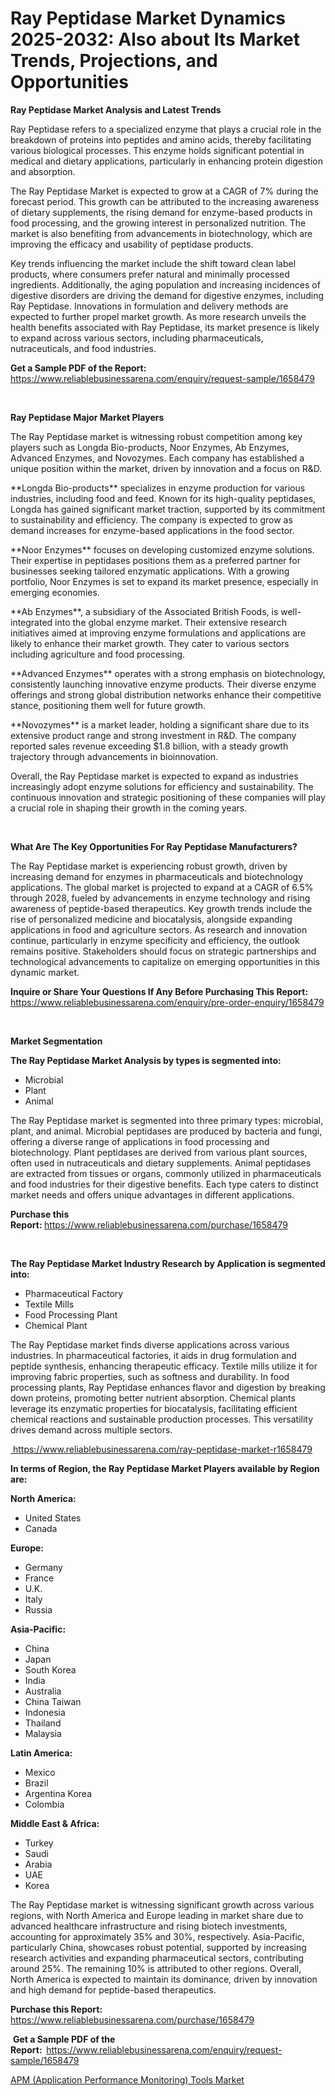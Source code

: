 <p><h1>Ray Peptidase Market Dynamics 2025-2032: Also about Its Market Trends, Projections, and Opportunities</h1></p><p><strong>Ray Peptidase Market Analysis and Latest Trends</strong></p>
<p><p>Ray Peptidase refers to a specialized enzyme that plays a crucial role in the breakdown of proteins into peptides and amino acids, thereby facilitating various biological processes. This enzyme holds significant potential in medical and dietary applications, particularly in enhancing protein digestion and absorption.</p><p>The Ray Peptidase Market is expected to grow at a CAGR of 7% during the forecast period. This growth can be attributed to the increasing awareness of dietary supplements, the rising demand for enzyme-based products in food processing, and the growing interest in personalized nutrition. The market is also benefiting from advancements in biotechnology, which are improving the efficacy and usability of peptidase products.</p><p>Key trends influencing the market include the shift toward clean label products, where consumers prefer natural and minimally processed ingredients. Additionally, the aging population and increasing incidences of digestive disorders are driving the demand for digestive enzymes, including Ray Peptidase. Innovations in formulation and delivery methods are expected to further propel market growth. As more research unveils the health benefits associated with Ray Peptidase, its market presence is likely to expand across various sectors, including pharmaceuticals, nutraceuticals, and food industries.</p></p>
<p><strong>Get a Sample PDF of the Report:&nbsp;</strong> <a href="https://www.reliablebusinessarena.com/enquiry/request-sample/1658479?utm_campaign=3168&utm_medium=2&utm_source=Github&utm_content=ia&utm_term=23032025&utm_id=ray-peptidase">https://www.reliablebusinessarena.com/enquiry/request-sample/1658479</a></p>
<p>&nbsp;</p>
<p><strong>Ray Peptidase Major Market Players</strong></p>
<p><p>The Ray Peptidase market is witnessing robust competition among key players such as Longda Bio-products, Noor Enzymes, Ab Enzymes, Advanced Enzymes, and Novozymes. Each company has established a unique position within the market, driven by innovation and a focus on R&D.</p><p>**Longda Bio-products** specializes in enzyme production for various industries, including food and feed. Known for its high-quality peptidases, Longda has gained significant market traction, supported by its commitment to sustainability and efficiency. The company is expected to grow as demand increases for enzyme-based applications in the food sector.</p><p>**Noor Enzymes** focuses on developing customized enzyme solutions. Their expertise in peptidases positions them as a preferred partner for businesses seeking tailored enzymatic applications. With a growing portfolio, Noor Enzymes is set to expand its market presence, especially in emerging economies.</p><p>**Ab Enzymes**, a subsidiary of the Associated British Foods, is well-integrated into the global enzyme market. Their extensive research initiatives aimed at improving enzyme formulations and applications are likely to enhance their market growth. They cater to various sectors including agriculture and food processing.</p><p>**Advanced Enzymes** operates with a strong emphasis on biotechnology, consistently launching innovative enzyme products. Their diverse enzyme offerings and strong global distribution networks enhance their competitive stance, positioning them well for future growth.</p><p>**Novozymes** is a market leader, holding a significant share due to its extensive product range and strong investment in R&D. The company reported sales revenue exceeding $1.8 billion, with a steady growth trajectory through advancements in bioinnovation.</p><p>Overall, the Ray Peptidase market is expected to expand as industries increasingly adopt enzyme solutions for efficiency and sustainability. The continuous innovation and strategic positioning of these companies will play a crucial role in shaping their growth in the coming years.</p></p>
<p>&nbsp;</p>
<p><strong>What Are The Key Opportunities For Ray Peptidase Manufacturers?</strong></p>
<p><p>The Ray Peptidase market is experiencing robust growth, driven by increasing demand for enzymes in pharmaceuticals and biotechnology applications. The global market is projected to expand at a CAGR of 6.5% through 2028, fueled by advancements in enzyme technology and rising awareness of peptide-based therapeutics. Key growth trends include the rise of personalized medicine and biocatalysis, alongside expanding applications in food and agriculture sectors. As research and innovation continue, particularly in enzyme specificity and efficiency, the outlook remains positive. Stakeholders should focus on strategic partnerships and technological advancements to capitalize on emerging opportunities in this dynamic market.</p></p>
<p><strong>Inquire or Share Your Questions If Any Before Purchasing This Report:</strong> <a href="https://www.reliablebusinessarena.com/enquiry/pre-order-enquiry/1658479?utm_campaign=3168&utm_medium=2&utm_source=Github&utm_content=ia&utm_term=23032025&utm_id=ray-peptidase">https://www.reliablebusinessarena.com/enquiry/pre-order-enquiry/1658479</a></p>
<p>&nbsp;</p>
<p><strong>Market Segmentation</strong></p>
<p><strong>The Ray Peptidase Market Analysis by types is segmented into:</strong></p>
<p><ul><li>Microbial</li><li>Plant</li><li>Animal</li></ul></p>
<p><p>The Ray Peptidase market is segmented into three primary types: microbial, plant, and animal. Microbial peptidases are produced by bacteria and fungi, offering a diverse range of applications in food processing and biotechnology. Plant peptidases are derived from various plant sources, often used in nutraceuticals and dietary supplements. Animal peptidases are extracted from tissues or organs, commonly utilized in pharmaceuticals and food industries for their digestive benefits. Each type caters to distinct market needs and offers unique advantages in different applications.</p></p>
<p><strong>Purchase this Report:&nbsp;</strong><a href="https://www.reliablebusinessarena.com/purchase/1658479?utm_campaign=3168&utm_medium=2&utm_source=Github&utm_content=ia&utm_term=23032025&utm_id=ray-peptidase">https://www.reliablebusinessarena.com/purchase/1658479</a></p>
<p>&nbsp;</p>
<p><strong>The Ray Peptidase Market Industry Research by Application is segmented into:</strong></p>
<p><ul><li>Pharmaceutical Factory</li><li>Textile Mills</li><li>Food Processing Plant</li><li>Chemical Plant</li></ul></p>
<p><p>The Ray Peptidase market finds diverse applications across various industries. In pharmaceutical factories, it aids in drug formulation and peptide synthesis, enhancing therapeutic efficacy. Textile mills utilize it for improving fabric properties, such as softness and durability. In food processing plants, Ray Peptidase enhances flavor and digestion by breaking down proteins, promoting better nutrient absorption. Chemical plants leverage its enzymatic properties for biocatalysis, facilitating efficient chemical reactions and sustainable production processes. This versatility drives demand across multiple sectors.</p></p>
<p><a href="https://www.reliablebusinessarena.com/ray-peptidase-market-r1658479?utm_campaign=3168&utm_medium=2&utm_source=Github&utm_content=ia&utm_term=23032025&utm_id=ray-peptidase">&nbsp;https://www.reliablebusinessarena.com/ray-peptidase-market-r1658479</a></p>
<p><strong>In terms of Region, the Ray Peptidase Market Players available by Region are:</strong></p>
<p>
    <p> <strong> North America: </strong>
        <ul>
            <li>United States</li>
            <li>Canada</li>
        </ul>
        </p> 
    <p> <strong> Europe: </strong>
        <ul>
            <li>Germany</li>
            <li>France</li>
            <li>U.K.</li>
            <li>Italy</li>
            <li>Russia</li>
        </ul>
        </p> 
    <p> <strong> Asia-Pacific: </strong>
        <ul>
            <li>China</li>
            <li>Japan</li>
            <li>South Korea</li>
            <li>India</li>
            <li>Australia</li>
            <li>China Taiwan</li>
            <li>Indonesia</li>
            <li>Thailand</li>
            <li>Malaysia</li>
        </ul>
        </p> 
    <p> <strong> Latin America: </strong>
        <ul>
            <li>Mexico</li>
            <li>Brazil</li>
            <li>Argentina Korea</li>
            <li>Colombia</li>
        </ul>
        </p> 
    <p> <strong> Middle East & Africa: </strong>
        <ul>
            <li>Turkey</li>
            <li>Saudi</li>
            <li>Arabia</li>
            <li>UAE</li>
            <li>Korea</li>
        </ul>
    </p>
    </p>
<p><p>The Ray Peptidase market is witnessing significant growth across various regions, with North America and Europe leading in market share due to advanced healthcare infrastructure and rising biotech investments, accounting for approximately 35% and 30%, respectively. Asia-Pacific, particularly China, showcases robust potential, supported by increasing research activities and expanding pharmaceutical sectors, contributing around 25%. The remaining 10% is attributed to other regions. Overall, North America is expected to maintain its dominance, driven by innovation and high demand for peptide-based therapeutics.</p></p>
<p><strong>Purchase this Report: </strong><a href="https://www.reliablebusinessarena.com/purchase/1658479?utm_campaign=3168&utm_medium=2&utm_source=Github&utm_content=ia&utm_term=23032025&utm_id=ray-peptidase">https://www.reliablebusinessarena.com/purchase/1658479</a></p>
<p>&nbsp;<strong>Get a Sample PDF of the Report:&nbsp;&nbsp;</strong><a href="https://www.reliablebusinessarena.com/enquiry/request-sample/1658479?utm_campaign=3168&utm_medium=2&utm_source=Github&utm_content=ia&utm_term=23032025&utm_id=ray-peptidase">https://www.reliablebusinessarena.com/enquiry/request-sample/1658479</a></p>
<p><strong></strong></p>
<p><p><a href="https://github.com/shopovdjondo/Market-Research-Report-List-1/blob/main/apm-application-performance-monitoring-tools-market.md?utm_campaign=3168&utm_medium=2&utm_source=Github&utm_content=ia&utm_term=23032025&utm_id=ray-peptidase">APM (Application Performance Monitoring) Tools Market</a></p></p>